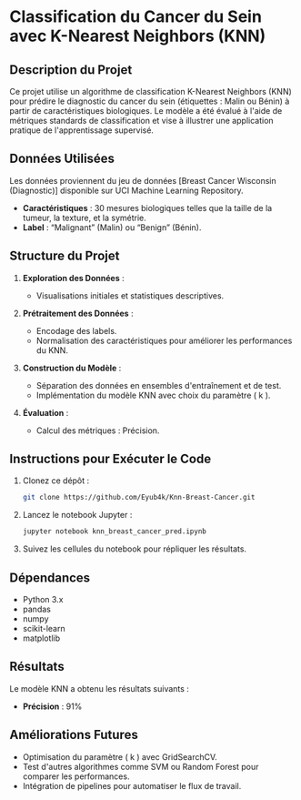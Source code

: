 
# Classification du Cancer du Sein avec K-Nearest Neighbors (KNN)

## Description du Projet

Ce projet utilise un algorithme de classification K-Nearest Neighbors (KNN) pour prédire le diagnostic du cancer du sein (étiquettes : Malin ou Bénin) à partir de caractéristiques biologiques. Le modèle a été évalué à l'aide de métriques standards de classification et vise à illustrer une application pratique de l'apprentissage supervisé.

## Données Utilisées

Les données proviennent du jeu de données [Breast Cancer Wisconsin (Diagnostic)] disponible sur UCI Machine Learning Repository.

- **Caractéristiques** : 30 mesures biologiques telles que la taille de la tumeur, la texture, et la symétrie.
- **Label** : “Malignant” (Malin) ou “Benign” (Bénin).

## Structure du Projet

1. **Exploration des Données** :
   - Visualisations initiales et statistiques descriptives.

2. **Prétraitement des Données** :
   - Encodage des labels.
   - Normalisation des caractéristiques pour améliorer les performances du KNN.

3. **Construction du Modèle** :
   - Séparation des données en ensembles d'entraînement et de test.
   - Implémentation du modèle KNN avec choix du paramètre \( k \).

4. **Évaluation** :
   - Calcul des métriques : Précision.

## Instructions pour Exécuter le Code

1. Clonez ce dépôt :
   ```bash
   git clone https://github.com/Eyub4k/Knn-Breast-Cancer.git
   ```

2. Lancez le notebook Jupyter :
   ```bash
   jupyter notebook knn_breast_cancer_pred.ipynb
   ```
4. Suivez les cellules du notebook pour répliquer les résultats.

## Dépendances

- Python 3.x
- pandas
- numpy
- scikit-learn
- matplotlib

## Résultats

Le modèle KNN a obtenu les résultats suivants :
- **Précision** : 91%

## Améliorations Futures

- Optimisation du paramètre \( k \) avec GridSearchCV.
- Test d'autres algorithmes comme SVM ou Random Forest pour comparer les performances.
- Intégration de pipelines pour automatiser le flux de travail.
